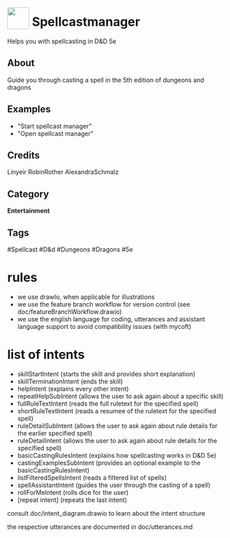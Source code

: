 # <img src="https://raw.githack.com/FortAwesome/Font-Awesome/master/svgs/solid/dice-d20.svg" card_color="#D81159" width="50" height="50" style="vertical-align:bottom"/> Spellcastmanager

Helps you with spellcasting in D&D 5e

## About

Guide you through casting a spell in the 5th edition of dungeons and dragons

## Examples

- "Start spellcast manager"
- "Open spellcast manager"

## Credits

Linyeir
RobinRother
AlexandraSchmalz

## Category

**Entertainment**

## Tags

#Spellcast
#D&d
#Dungeons
#Dragons
#5e

# rules

- we use drawIo, when applicable for illustrations
- we use the feature branch workflow for version control (see doc/featureBranchWorkflow.drawio)
- we use the english language for coding, utterances and assistant language support to avoid compatibility issues (with mycoft)

# list of intents

- skillStartIntent (starts the skill and provides short explanation)
- skillTerminationIntent (ends the skill)
- helpIntent (explains every other intent)
- repeatHelpSubIntent (allows the user to ask again about a specific skill)
- fullRuleTextIntent (reads the full ruletext for the specified spell)
- shortRuleTextIntent (reads a resumee of the ruletext for the specified spell)
- ruleDetailSubIntent (allows the user to ask again about rule details for the earlier specified spell)
- ruleDetailIntent (allows the user to ask again about rule details for the specified spell)
- basicCastingRulesIntent (explains how spellcasting works in D&D 5e)
- castingExamplesSubIntent (provides an optional example to the basicCastingRulesIntent)
- listFilteredSpellsIntent (reads a filtered list of spells)
- spellAssistantIntent (guides the user through the casting of a spell)
- rollForMeIntent (rolls dice for the user)
- [repeat intent] (repeats the last intent)

consult doc/intent_diagram.drawio to learn about the intent structure

the respective utterances are documented in doc/utterances.md
